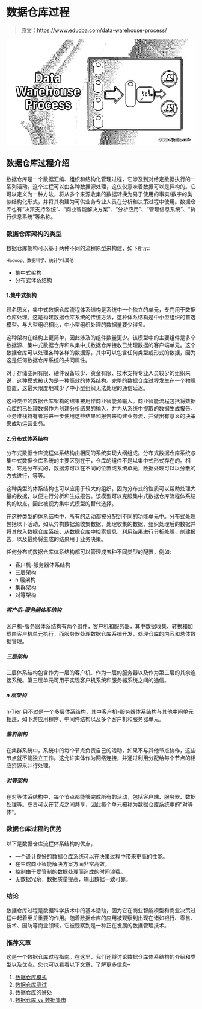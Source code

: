 # 数据仓库过程

> 原文：<https://www.educba.com/data-warehouse-process/>

![Data Warehouse Process](img/801fe93400a4b11e913204112ab41ab6.png)



## 数据仓库过程介绍

数据仓库是一个数据汇编、组织和结构化管理过程，它涉及到对给定数据执行的一系列活动。这个过程可以由各种数据源处理，这仅仅意味着数据可以是异构的。它可以定义为一种方法，将从多个来源收集的数据转换为易于使用的事实/数字的类似结构化形式，并将其构建为可供业务专业人员在分析和决策过程中使用。数据仓库也有“决策支持系统”、“商业智能解决方案”、“分析应用”、“管理信息系统”、“执行信息系统”等名称。

### 数据仓库架构的类型

数据仓库架构可以基于两种不同的流程原型来构建，如下所示:

<small>Hadoop、数据科学、统计学&其他</small>

*   集中式架构
*   分布式体系结构

#### 1.集中式架构

顾名思义，集中式数据仓库流程体系结构是系统中一个独立的单元，专门用于数据仓库处理。这是构建数据仓库系统的传统方法，这种体系结构是中小型组织的首选模型。与大型组织相比，中小型组织处理的数据量要少得多。

这种架构在结构上更简单，因此涉及的组件数量更少。该模型中的主要组件是多个数据源、集中式数据仓库和从集中式数据仓库接收已处理数据的客户端单元。这个数据仓库可以处理各种各样的数据源，其中可以包含任何类型或形式的数据，因为这是任何数据仓库系统的共同属性。

对于存储空间有限、硬件设备较少、资金有限、技术支持专业人员较少的组织来说，这种模式被认为是一种高效的体系结构。完整的数据仓库过程发生在一个物理位置，这最大限度地减少了中小型组织无法处理的通信延迟。

这种类型的数据仓库架构的结果被用作商业智能源输入。商业智能流程包括将数据仓库的已处理数据作为创建分析结果的输入，并为从系统中提取的数据生成报告。业务堆栈持有者将进一步使用这些结果和报告来构建业务流，并做出有意义的决策来成功运营业务。

#### 2.分布式体系结构

分布式数据仓库流程体系结构由相同的系统实现大纲组成。分布式数据仓库系统与集中式数据仓库系统的主要区别在于，仓库的组件不是以集中式形式存在的。相反，它是分布式的，数据源可以在不同的位置或系统单元，数据处理可以以分散的方式进行，等等。

这种类型的体系结构也可以应用于较大的组织，因为分布式的性质可以帮助处理大量的数据，以便进行分析和生成报告。该模型可以克服集中式数据仓库流程体系结构的缺点，因此被视为集中式模型的替代选择。

在这种类型的体系结构中，所有的活动都被分配到不同的功能单元中。分布式处理包括以下活动，如从异构数据源收集数据、处理收集的数据、组织处理后的数据并将其放入数据仓库系统、从数据仓库中检索信息、利用结果进行分析处理、创建报告，以及最终将生成的结果用于业务决策。

任何分布式数据仓库体系结构都可以管理成五种不同类型的配置，例如:

*   客户机-服务器体系结构
*   三层架构
*   n 层架构
*   集群架构
*   对等架构

##### 客户机-服务器体系结构

客户机-服务器体系结构有两个组件，客户机和服务器，其中数据收集、转换和加载由客户机单元执行，而服务器处理数据仓库系统开发，处理仓库的内容和总体数据管理。

##### 三层架构

三层体系结构包含作为一层的客户机、作为一层的服务器以及作为第三层的其余连接系统。第三层单元可用于实现客户机系统和服务器系统之间的通信。

##### n 层架构

n-Tier 只不过是一个多层体系结构，其中客户机-服务器体系结构与其他中间单元相连，如下游应用程序、中间件结构以及多个客户机和服务器单元。

##### 集群架构

在集群系统中，系统中的每个节点负责自己的活动，如果不与其他节点协作，这些节点就不能独立工作。这允许实体作为网络连接，并通过利用分配给每个节点的相应资源来并行处理。

##### 对等架构

在对等体系结构中，每个节点都能够完成所有的活动，包括客户端、服务器、数据处理等。职责可以在节点之间共享，因此每个单元被称为数据仓库系统中的“对等体”。

### 数据仓库过程的优势

以下是数据仓库流程体系结构的优点，

*   一个设计良好的数据仓库系统可以在决策过程中带来更高的性能。
*   在生成商业智能解决方案方面非常高效。
*   控制由于受管制的数据处理而造成的时间浪费。
*   无数据冗余，数据质量提高，输出数据一致可靠。

### 结论

数据仓库过程是数据科学技术中的基本活动，因为它在商业智能模型和商业决策过程中起着至关重要的作用。随着数据仓库的应用被观察到出现在诸如银行、零售、技术、国防等商业领域，它被观察到是一种正在发展的数据管理技术。

### 推荐文章

这是一个数据仓库过程指南。在这里，我们还将讨论数据仓库体系结构的介绍和类型以及优点。您也可以看看以下文章，了解更多信息–

1.  [数据仓库模式](https://www.educba.com/data-warehouse-schema/)
2.  [数据仓库测试](https://www.educba.com/data-warehouse-testing/)
3.  [数据仓库的好处](https://www.educba.com/benefits-of-data-warehouse/)
4.  [数据仓库 vs 数据集市](https://www.educba.com/data-warehouse-vs-data-mart/)





